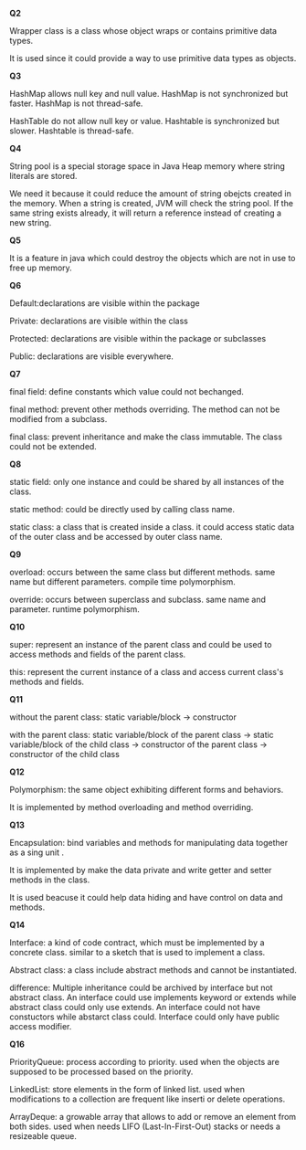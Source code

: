 **Q2**

Wrapper class is a class whose object wraps or contains primitive data types.

It is used since it could provide a way to use primitive data types as objects.

**Q3**

HashMap allows null key and null value. HashMap is not synchronized but faster. HashMap is not thread-safe.

HashTable do not allow null key or value. Hashtable is synchronized but slower. Hashtable is thread-safe.

**Q4**

String pool is a special storage space in Java Heap memory where string literals are stored.

We need it because it could reduce the amount of string obejcts created in the memory. When a string is created, JVM will check the string pool. 
If the same string exists already, it will return a reference instead of creating a new string.

**Q5**

It is a feature in java which could destroy the objects which are not in use to free up memory.

**Q6**

Default:declarations are visible within the package

Private: declarations are visible within the class

Protected:  declarations are visible within the package or subclasses

Public: declarations are visible everywhere. 

**Q7**

final field: define constants which value could not bechanged.

final method: prevent other methods overriding. The method can not be modified from a subclass.

final class: prevent inheritance and make the class immutable. The class could not be extended.

**Q8**

static field: only one instance and could be shared by all instances of the class.

static method: could be directly used by calling class name.

static class: a class that is created inside a class. it could access static data of the outer class and be accessed by outer class name.

**Q9**

overload: occurs between the same class but different methods. same name but different parameters. compile time polymorphism.

override: occurs between superclass and subclass. same name and parameter. runtime polymorphism.

**Q10**

super: represent an instance of the parent class and could be used to access methods and fields of the parent class.

this:  represent the current instance of a class and access current class's methods and fields.

**Q11**

without the parent class: static variable/block -> constructor

with the parent class: static variable/block of the parent class -> static variable/block of the child class -> constructor of the parent class
-> constructor of the child class

**Q12**

Polymorphism: the same object exhibiting different forms and behaviors.

It is implemented by method overloading and method overriding.

**Q13**

Encapsulation: bind variables and methods for manipulating data together as a sing unit .

It is implemented by make the data private and write getter and setter methods in the class.

It is used beacuse it could help data hiding and have control on data and methods.

**Q14**

Interface: a kind of code contract, which must be implemented by a concrete class. similar to a sketch that is used to implement a class.

Abstract class: a class include abstract methods and cannot be instantiated.

difference: Multiple inheritance could be archived by interface but not abstract class. An interface could use implements keyword or extends while abstract class could
only use extends. An interface could not have constuctors while abstarct class could. Interface could only have public access modifier.

**Q16**

PriorityQueue: process according to priority. used when the objects are supposed to be processed based on the priority. 

LinkedList: store elements in the form of linked list. used when modifications to a collection are frequent like inserti or delete operations.

ArrayDeque:  a growable array that allows to add or remove an element from both sides. used when needs LIFO (Last-In-First-Out) stacks or needs a resizeable queue.
